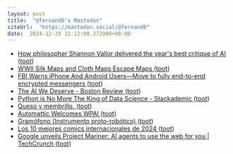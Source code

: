 ```yaml
---
layout: post
title:  "@fernand0's Mastodon"
siteUrl:  "https://mastodon.social/@fernand0"
date:  2024-12-29 12:12:00.372000+00:00
---
```

*  [How philosopher Shannon Vallor delivered the year's best critique of AI ](https://www.fastcompany.com/91240425/how-philosopher-shannon-vallor-delivered-the-years-best-critique-of-a) ([toot](https://mastodon.social/@fernand0/113736045059833831))
*  [WWII Silk Maps and Cloth Maps Escape Maps ](http://escape-maps.com) ([toot](https://mastodon.social/@fernand0/113735932200134541))
*  [FBI Warns iPhone And Android Users—Move to fully end-to-end encrypted messengers ](https://discuss.techlore.tech/t/fbi-warns-iphone-and-android-users-move-to-fully-end-to-end-encrypted-messengers/1100) ([toot](https://mastodon.social/@fernand0/113735581922137197))
*  [The AI We Deserve - Boston Review  ](https://www.bostonreview.net/forum/the-ai-we-deserve/) ([toot](https://mastodon.social/@fernand0/113735335553042617))
*  [Python is No More The King of Data Science - Stackademic ](https://blog.stackademic.com/is-python-still-the-king-of-data-science-476f1e3191b) ([toot](https://mastodon.social/@fernand0/113734468182528828))
*  [Queso y membrillo. ](https://avecesunafoto.wordpress.com/2024/12/28/queso-y-membrillo) ([toot](https://mastodon.social/@fernand0/113733825115337338))
*  [Automattic Welcomes WPAI ](https://automattic.com/2024/12/09/automattic-welcomes-wpai) ([toot](https://mastodon.social/@fernand0/113733797591178744))
*  [Gramófono (Instrumento proto-robótico) ](https://www.flickr.com/photos/fernand0/54204512282) ([toot](https://mastodon.social/@fernand0/113733710386704648))
*  [Los 10 mejores comics internacionales de 2024 ](https://blogdecomics.com/los-10-mejores-comics-internacionales-de-2024) ([toot](https://mastodon.social/@fernand0/113731778691440553))
*  [Google unveils Project Mariner: AI agents to use the web for you \| TechCrunch ](https://techcrunch.com/2024/12/11/google-unveils-project-mariner-ai-agents-to-use-the-web-for-you) ([toot](https://mastodon.social/@fernand0/113731678187662978))
